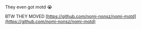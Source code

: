 They even got motd 😭

BTW THEY MOVED
[https://github.com/nomi-nonsz/nomi-motd](https://github.com/nomi-nonsz/nomi-motd)
